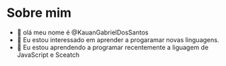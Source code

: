 # Sobre mim
- 👋 olá meu nome é @KauanGabrielDosSantos
- 👀 Eu estou interessado em aprender a progaramar novas linguagens.
- 🌱 Eu estou aprendendo a programar recentemente a liguagem de JavaScript e Sceatch
